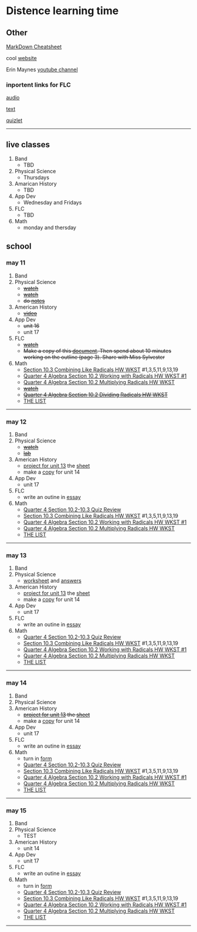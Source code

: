 # Distence learning time
## Other
[MarkDown Cheatsheet](https://github.com/adam-p/markdown-here/wiki/Markdown-Cheatsheet "On Github")

cool [website](https://www.windows93.net "windows93")

Erin Maynes [youtube channel](https://www.youtube.com/channel/UCkH9EgsUJJhHA4SB_eg1g4g "youtube channel")

### inportent links for FLC
[audio](https://shakespeare.folger.edu/listen/romeo-and-juliet/ "audio")

[text](https://www.folgerdigitaltexts.org/html/Rom.html#line-1.1.0 "book")

[quizlet](https://quizlet.com/_6emoag?x=1jqt&i=13lg3c "quizlet")

***

## live classes
1. Band
	* TBD
2. Physical Science
	* Thursdays
3. Amarican History
	* TBD
4. App Dev
	* Wednesday and Fridays
5. FLC
	* TBD
6. Math
	* monday and thersday

## school

### may 11
1. Band
2. Physical Science
	* ~~[watch](https://edpuzzle.com/assignments/5eab215f2a55ba3f1433f10b/watch "video")~~
	* ~~[watch](https://edpuzzle.com/assignments/5eb8372680c02c3f2cf2a965/watch "video")~~
	* ~~do [notes](https://drive.google.com/file/d/0B7GiQq4i5D4oRjdkZFk0Z1VCTkhpZ085aDVOak9CWmRibENz/view?usp=sharing "worksheet")~~
3. American History
	* ~~[video](https://uaschools.instructure.com/courses/4142/files/638203/download?wrap=1 "video")~~
4. App Dev
	* ~~unit 16~~
	* unit 17
5. FLC
	* ~~[watch](https://uaschools.schoology.com/system/files/attachments/files/m/202005/course/2150433587/Final_Reflection_Explained__5eb60a7be75a4.mp4 "video")~~
	* ~~Make a copy of this [document](https://docs.google.com/document/d/1TG6N2LyNbk0pKauhnceuyUUNvRW5TjW3_rH_QmgsBow/edit?usp=sharing "worksheet"). Then spend about 10 minutes working on the outline (page 3). Share with Miss Sylvester~~
6. Math
	* [Section 10.3 Combining Like Radicals HW WKST](https://uaschools.schoology.com/course/2153651014/materials/gp/2526516577 "worksheet") #1,3,5,11,9,13,19
	* [Quarter 4 Algebra Section 10.2 Working with Radicals HW WKST #1](https://uaschools.schoology.com/system/files/attachments/files/m/202005/course/2153651014/Quarter_4_Algebra_Section_10.2_Working_with_Radicals_HW_WKST_1_5eb06e9dbe19e.pdf "worksheet")
	* [Quarter 4 Algebra Section 10.2 Multiplying Radicals HW WKST](https://uaschools.schoology.com/system/files/attachments/files/m/202005/course/2153651014/Quarter_4_Algebra_Section_10.2_Multiplying_Radicals_HW_WKST_5eb43e7435458.pdf "worksheet")
	* ~~[watch](https://www.youtube.com/watch?v=0eUlpjPIv58 "video")~~
	* ~~[Quarter 4 Algebra Section 10.2 Dividing Radicals HW WKST](https://uaschools.schoology.com/system/files/attachments/files/m/202005/course/2153651014/Quarter_4_Algebra_Section_10.2_Dividing_Radicals_HW_WKST_5eb574ff4ddc0.pdf "worksheet")~~
	* [THE LIST](The_list.md)
---

### may 12
1. Band
2. Physical Science
	* ~~[watch](https://drive.google.com/file/d/1kA7E3I0ypbd_eqtbAda8WlI8KWjrvo48/view?usp=sharing "video")~~
	* ~~[lab](https://uaschools.schoology.com/assignments/2523679347/info "assinment")~~
3. American History
	* [project for unit 13](https://uaschools.instructure.com/courses/4142/assignments/39567)  the [sheet](https://docs.google.com/document/d/1whXrG3LFiHXkp6GgTaJcUUtkrgMSRmN_afE3p9-q990/edit?usp=sharing)
	* make a [copy](https://docs.google.com/document/d/1DBM6fH3zWkpsz2rvVblTufAWXzFJaP_np5o84LufLBQ/edit?usp=sharing) for unit 14
4. App Dev
	* unit 17
5. FLC
	* write an outine in [essay](https://docs.google.com/document/d/1lp-on8rJr9VNhBg8amJbHKPK9cx4-VNSq3tvWMjnMoM/edit?usp=sharing)
6. Math
	* [Quarter 4 Section 10.2-10.3 Quiz Review](https://uaschools.schoology.com/system/files/attachments/files/m/202005/course/2153651014/Quarter_4_Section_10.2-10.3_Quiz_Review_5eb9951d10994.pdf)
	* [Section 10.3 Combining Like Radicals HW WKST](https://uaschools.schoology.com/course/2153651014/materials/gp/2526516577 "worksheet") #1,3,5,11,9,13,19
	* [Quarter 4 Algebra Section 10.2 Working with Radicals HW WKST #1](https://uaschools.schoology.com/system/files/attachments/files/m/202005/course/2153651014/Quarter_4_Algebra_Section_10.2_Working_with_Radicals_HW_WKST_1_5eb06e9dbe19e.pdf "worksheet")
	* [Quarter 4 Algebra Section 10.2 Multiplying Radicals HW WKST](https://uaschools.schoology.com/system/files/attachments/files/m/202005/course/2153651014/Quarter_4_Algebra_Section_10.2_Multiplying_Radicals_HW_WKST_5eb43e7435458.pdf "worksheet")
	* [THE LIST](The_list.md)
---

### may 13
1. Band
2. Physical Science
	* [worksheet](https://drive.google.com/file/d/1T3h3bWslhWvQiQtqxfp2CqGJndDLZuMr/view?usp=sharing) and [answers]()
3. American History
	* [project for unit 13](https://uaschools.instructure.com/courses/4142/assignments/39567)  the [sheet](https://docs.google.com/document/d/1whXrG3LFiHXkp6GgTaJcUUtkrgMSRmN_afE3p9-q990/edit?usp=sharing)
	* make a [copy](https://docs.google.com/document/d/1DBM6fH3zWkpsz2rvVblTufAWXzFJaP_np5o84LufLBQ/edit?usp=sharing) for unit 14
4. App Dev
	* unit 17
5. FLC
	* write an outine in [essay](https://docs.google.com/document/d/1lp-on8rJr9VNhBg8amJbHKPK9cx4-VNSq3tvWMjnMoM/edit?usp=sharing)
6. Math
	* [Quarter 4 Section 10.2-10.3 Quiz Review](https://uaschools.schoology.com/system/files/attachments/files/m/202005/course/2153651014/Quarter_4_Section_10.2-10.3_Quiz_Review_5eb9951d10994.pdf)
	* [Section 10.3 Combining Like Radicals HW WKST](https://uaschools.schoology.com/course/2153651014/materials/gp/2526516577 "worksheet") #1,3,5,11,9,13,19
	* [Quarter 4 Algebra Section 10.2 Working with Radicals HW WKST #1](https://uaschools.schoology.com/system/files/attachments/files/m/202005/course/2153651014/Quarter_4_Algebra_Section_10.2_Working_with_Radicals_HW_WKST_1_5eb06e9dbe19e.pdf "worksheet")
	* [Quarter 4 Algebra Section 10.2 Multiplying Radicals HW WKST](https://uaschools.schoology.com/system/files/attachments/files/m/202005/course/2153651014/Quarter_4_Algebra_Section_10.2_Multiplying_Radicals_HW_WKST_5eb43e7435458.pdf "worksheet")
	* [THE LIST](The_list.md)
---

### may 14
1. Band
2. Physical Science
3. American History
	* ~~[project for unit 13](https://uaschools.instructure.com/courses/4142/assignments/39567)  the [sheet](https://docs.google.com/document/d/1whXrG3LFiHXkp6GgTaJcUUtkrgMSRmN_afE3p9-q990/edit?usp=sharing)~~
	* make a [copy](https://docs.google.com/document/d/1DBM6fH3zWkpsz2rvVblTufAWXzFJaP_np5o84LufLBQ/edit?usp=sharing) for unit 14
4. App Dev
	* unit 17
5. FLC
	* write an outine in [essay](https://docs.google.com/document/d/1lp-on8rJr9VNhBg8amJbHKPK9cx4-VNSq3tvWMjnMoM/edit?usp=sharing)
6. Math
	* turn in [form](https://docs.google.com/forms/d/e/1FAIpQLSejpCeKy7tPR52_54EUDwZtFjAXDHLcODliYjYarTc7x0Gf6g/viewform?usp=sf_link)
	* [Quarter 4 Section 10.2-10.3 Quiz Review](https://uaschools.schoology.com/system/files/attachments/files/m/202005/course/2153651014/Quarter_4_Section_10.2-10.3_Quiz_Review_5eb9951d10994.pdf)
	* [Section 10.3 Combining Like Radicals HW WKST](https://uaschools.schoology.com/course/2153651014/materials/gp/2526516577 "worksheet") #1,3,5,11,9,13,19
	* [Quarter 4 Algebra Section 10.2 Working with Radicals HW WKST #1](https://uaschools.schoology.com/system/files/attachments/files/m/202005/course/2153651014/Quarter_4_Algebra_Section_10.2_Working_with_Radicals_HW_WKST_1_5eb06e9dbe19e.pdf "worksheet")
	* [Quarter 4 Algebra Section 10.2 Multiplying Radicals HW WKST](https://uaschools.schoology.com/system/files/attachments/files/m/202005/course/2153651014/Quarter_4_Algebra_Section_10.2_Multiplying_Radicals_HW_WKST_5eb43e7435458.pdf "worksheet")
	* [THE LIST](The_list.md)
---

### may 15
1. Band
2. Physical Science
	* TEST
3. American History
	* unit 14
4. App Dev
	* unit 17
5. FLC
	* write an outine in [essay](https://docs.google.com/document/d/1lp-on8rJr9VNhBg8amJbHKPK9cx4-VNSq3tvWMjnMoM/edit?usp=sharing)
6. Math
	* turn in [form](https://docs.google.com/forms/d/e/1FAIpQLSejpCeKy7tPR52_54EUDwZtFjAXDHLcODliYjYarTc7x0Gf6g/viewform?usp=sf_link)
	* [Quarter 4 Section 10.2-10.3 Quiz Review](https://uaschools.schoology.com/system/files/attachments/files/m/202005/course/2153651014/Quarter_4_Section_10.2-10.3_Quiz_Review_5eb9951d10994.pdf)
	* [Section 10.3 Combining Like Radicals HW WKST](https://uaschools.schoology.com/course/2153651014/materials/gp/2526516577 "worksheet") #1,3,5,11,9,13,19
	* [Quarter 4 Algebra Section 10.2 Working with Radicals HW WKST #1](https://uaschools.schoology.com/system/files/attachments/files/m/202005/course/2153651014/Quarter_4_Algebra_Section_10.2_Working_with_Radicals_HW_WKST_1_5eb06e9dbe19e.pdf "worksheet")
	* [Quarter 4 Algebra Section 10.2 Multiplying Radicals HW WKST](https://uaschools.schoology.com/system/files/attachments/files/m/202005/course/2153651014/Quarter_4_Algebra_Section_10.2_Multiplying_Radicals_HW_WKST_5eb43e7435458.pdf "worksheet")
	* [THE LIST](The_list.md)
---

<!--

### copy
1. Band
2. Physical Science
3. American History
4. App Dev
5. FLC
6. Math
---

-->